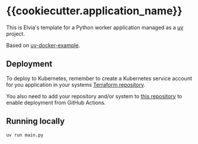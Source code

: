 # {{cookiecutter.application_name}}

This is Elvia's template for a Python worker application managed as a [uv](https://github.com/astral-sh/uv) project.

Based on [uv-docker-example](https://github.com/astral-sh/uv-docker-example).

## Deployment

To deploy to Kubernetes, remember to create a Kubernetes service account for you application
in your systems [Terraform repository](https://github.com/3lvia/{{cookiecutter.system_name}}-terraform).

You also need to add your repository and/or system to [this repository](https://github.com/3lvia/github-repositories-terraform)
to enable deployment from GitHub Actions.

## Running locally

```bash
uv run main.py
```

